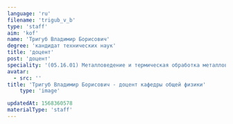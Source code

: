 ```yaml
---
language: 'ru'
filename: 'trigub_v_b'
type: 'staff'
aim: 'kof'
name: 'Тригуб Владимир Борисович'
degree: 'кандидат технических наук'
title: 'доцент'
post: 'доцент'
speciality: '(05.16.01) Металловедение и термическая обработка металлов и сплавов'
avatar:
  - src: ''
title: 'Тригуб Владимир Борисович - доцент кафедры общей физики'
    type: 'image'

updatedAt: 1568360578
materialType: 'staff'
---
```


